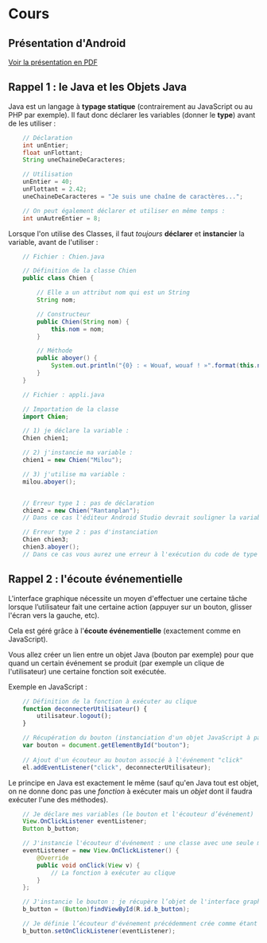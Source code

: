 # Cours

## Présentation d'Android

[Voir la présentation en PDF](Les_bases_théoriques_d_Android.pdf)

## Rappel 1 : le Java et les Objets Java

Java est un langage à **typage statique** (contrairement au JavaScript ou au PHP par exemple). Il faut donc déclarer les variables (donner le **type**) avant de les utiliser :

```java
    // Déclaration
    int unEntier;
    float unFlottant;
    String uneChaineDeCaracteres;

    // Utilisation
    unEntier = 40;
    unFlottant = 2.42;
    uneChaineDeCaracteres = "Je suis une chaîne de caractères...";

    // On peut également déclarer et utiliser en même temps :
    int unAutreEntier = 8;
```

Lorsque l'on utilise des Classes, il faut *toujours* **déclarer** et **instancier** la variable, avant de l'utiliser :

```java
    // Fichier : Chien.java

    // Définition de la classe Chien
    public class Chien {

        // Elle a un attribut nom qui est un String
        String nom;

        // Constructeur
        public Chien(String nom) {
            this.nom = nom;
        }

        // Méthode
        public aboyer() {
            System.out.println("{0} : « Wouaf, wouaf ! »".format(this.nom));
        }
    }
```

```java
    // Fichier : appli.java

    // Importation de la classe
    import Chien;

    // 1) je déclare la variable :
    Chien chien1;

    // 2) j'instancie ma variable :
    chien1 = new Chien("Milou");

    // 3) j'utilise ma variable :
    milou.aboyer();


    // Erreur type 1 : pas de déclaration
    chien2 = new Chien("Rantanplan");
    // Dans ce cas l'éditeur Android Studio devrait souligner la variable chien2 avant même la compilation en vous disant qu'il ne comprend pas d'où ça sort...

    // Erreur type 2 : pas d'instanciation
    Chien chien3;
    chien3.aboyer();
    // Dans ce cas vous aurez une erreur à l'exécution du code de type : "null does not have method aboyer"
```


## Rappel 2 : l'écoute événementielle

L'interface graphique nécessite un moyen d'effectuer une certaine tâche lorsque l’utilisateur fait une certaine action (appuyer sur un bouton, glisser l'écran vers la gauche, etc).

Cela est géré grâce à l'**écoute événementielle** (exactement comme en JavaScript).

Vous allez créer un lien entre un objet Java (bouton par exemple) pour que quand un certain événement se produit (par exemple un clique de l'utilisateur) une certaine fonction soit exécutée.

Exemple en JavaScript :

```javascript
    // Définition de la fonction à exécuter au clique
    function deconnecterUtilisateur() {
        utilisateur.logout();
    }

    // Récupération du bouton (instanciation d'un objet JavaScript à partir de la page HTML)
    var bouton = document.getElementById("bouton");
    
    // Ajout d'un écouteur au bouton associé à l'événement "click"
    el.addEventListener("click", deconnecterUtilisateur);
```

Le principe en Java est exactement le même (sauf qu'en Java tout est objet, on ne donne donc pas une *fonction* à exécuter mais un *objet* dont il faudra exécuter l'une des méthodes).

```java
    // Je déclare mes variables (le bouton et l'écouteur d’événement)
    View.OnClickListener eventListener;
    Button b_button;

    // J'instancie l'écouteur d'événement : une classe avec une seule méthode "onClick" qui sera exécutée au clic (d'où le nom...)
    eventListener = new View.OnClickListener() {
        @Override
        public void onClick(View v) {
            // La fonction à exécuter au clique
        }
    };

    // J'instancie le bouton : je récupère l’objet de l'interface graphique et l'instancie en un objet Java qui le représente
    b_button = (Button)findViewById(R.id.b_button);

    // Je définie l’écouteur d'événement précédemment crée comme étant l'écouteur de mon bouton
    b_button.setOnClickListener(eventListener);

```

